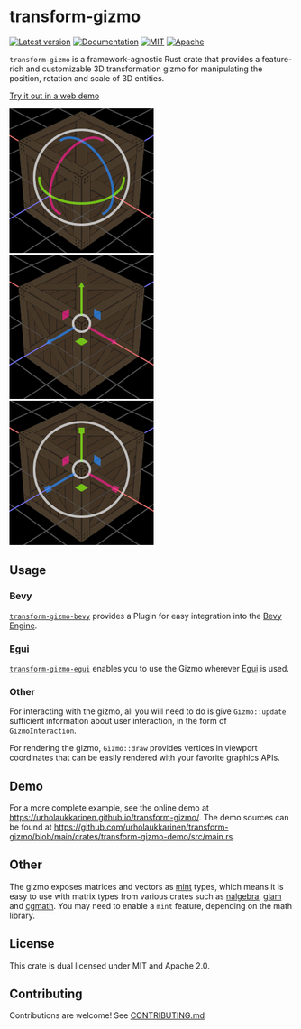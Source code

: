 # transform-gizmo

[![Latest version](https://img.shields.io/crates/v/transform-gizmo.svg)](https://crates.io/crates/transform-gizmo)
[![Documentation](https://docs.rs/transform-gizmo/badge.svg)](https://docs.rs/transform-gizmo)
[![MIT](https://img.shields.io/badge/license-MIT-blue.svg)](https://github.com/urholaukkarinen/transform-gizmo/blob/main/LICENSE-MIT)
[![Apache](https://img.shields.io/badge/license-Apache-blue.svg)](https://github.com/urholaukkarinen/transform-gizmo/blob/main/LICENSE-APACHE)

`transform-gizmo` is a framework-agnostic Rust crate that provides a feature-rich and customizable 3D transformation gizmo for manipulating the position, rotation and scale of 3D entities.

[Try it out in a web demo](https://urholaukkarinen.github.io/transform-gizmo/)

![Rotation](media/rotation.png)
![Translation](media/translation.png)
![Scale](media/scale.png)

## Usage

### Bevy

[`transform-gizmo-bevy`](https://docs.rs/transform-gizmo-bevy) provides a Plugin for easy integration into the [Bevy Engine](https://bevyengine.org/).

### Egui

[`transform-gizmo-egui`](https://docs.rs/transform-gizmo-bevy) enables you to use the Gizmo wherever [Egui](https://github.com/emilk/egui) is used.

### Other

For interacting with the gizmo, all you will need to do is give `Gizmo::update` sufficient
information about user interaction, in the form of `GizmoInteraction`.

For rendering the gizmo, `Gizmo::draw` provides vertices in viewport coordinates that can be easily rendered
with your favorite graphics APIs.

## Demo

For a more complete example, see the online demo at <https://urholaukkarinen.github.io/transform-gizmo/>.
The demo sources can be found at <https://github.com/urholaukkarinen/transform-gizmo/blob/main/crates/transform-gizmo-demo/src/main.rs>.

## Other

The gizmo exposes matrices and vectors as [mint](https://github.com/kvark/mint) types, which means it is easy to use with matrix types from various crates
such as [nalgebra](https://github.com/dimforge/nalgebra), [glam](https://github.com/bitshifter/glam-rs)
and [cgmath](https://github.com/rustgd/cgmath). You may need to enable a `mint` feature, depending on the math library.

## License

This crate is dual licensed under MIT and Apache 2.0.

## Contributing

Contributions are welcome! See [CONTRIBUTING.md](CONTRIBUTING.md)